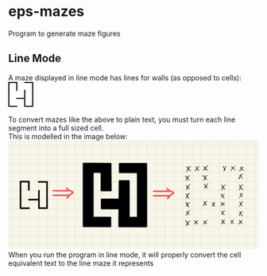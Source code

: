 # eps-mazes
Program to generate maze figures

## Line Mode
A maze displayed in line mode has lines for walls (as opposed to cells):\
![Error loading line mode image](/Readme_Assets/line-mode.png)

To convert mazes like the above to plain text,
you must turn each line segment into a full sized cell.\
This is modelled in the image below:
![Error Loading Image](/Readme_Assets/wall-to-cell.jpg)
When you run the program in line mode, it will properly convert the cell equivalent text to the line maze it represents
